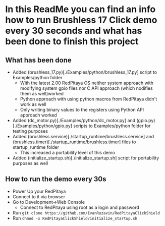 # In this ReadMe you can find an info how to run Brushless 17 Click demo every 30 seconds and what has been done to finish this project
## What has been done
- Added (brushless_17.py)[./Examples/python/brushless_17.py] script to Examples/python folder
    - With the latest 2.00 RedPitaya OS neither system approach with modifying system gpio files nor C API approach (which nodifies them as well)worked
    - Python approach with using python macros from RedPitaya didn't work as well
    - Only writing binary values to the registers using Python API approach worked
- Added (dc_motor.py)[./Examples/python/dc_motor.py] and (gpio.py)[./Examples/python/gpio.py] scripts to Examples/python folder for testing purposes
- Added (brushless.service)[./startup_runtime/brushless.service] and (brushless.timer)[./startup_runtime/brushless.timer] files to startup_runtime folder
    - This increased a portability level of this demo
- Added (initialize_startup.sh)[./initialize_startup.sh] script for portability purposes as well

## How to run the demo every 30s
- Power Up your RedPitaya
- Connect to it via browser
- Go to Development->Web Console
    - Connect to RedPitaya using root as a login and password
- Run `git clone https://github.com/IvanRuzavin/RedPitayaClickShield`
- Run `chmod -x RedPitayaClickShield/initialize_startup.sh`
